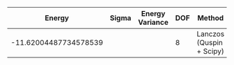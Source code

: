 |       Energy          |  Sigma          | Energy Variance  | DOF      |Method                                                     | Data repository                |
| ----------------------| --------------- | -----------------| ------- |------------------------------------------------------------|------------------------------- |
| -11.62004487734578539 |                 |                  |   8     | Lanczos (Quspin + Scipy)                                   | https://weinbe58.github.io/QuSpin/ |